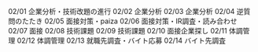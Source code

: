 02/01
企業分析・技術改題の進行
02/02
企業分析
02/03
企業分析
02/04
逆質問のたたき
02/05
面接対策・paiza
02/06
面接対策・IR調査・読み合わせ
02/07
面接
02/08
技術課題
02/09
技術課題
02/10
面接企業探し
02/11
体調管理
02/12
体調管理
02/13
就職先調査・バイト応募
02/14
バイト先調査
